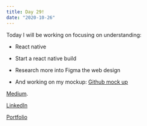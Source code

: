 ```yaml
---
title: Day 29!
date: "2020-10-26"
---
```


Today I will be working on focusing on understanding: 

- React native
- Start a react native build 
- Research more into Figma the web design 

- And working on my mockup:
[Github mock up](https://github.com/jokale/mock-up)





[Medium](https://medium.com/@kalemajoanna).

[LinkedIn](https://www.linkedin.com/in/joanna-e-kalema-a5a5b4136/)

[Portfolio](https://joannathedeveloper.netlify.app/)


